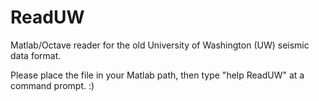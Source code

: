 # ReadUW
Matlab/Octave reader for the old University of Washington (UW) seismic data format.

Please place the file in your Matlab path, then type "help ReadUW" at a command prompt. :)
